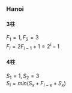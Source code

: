 ### Hanoi
#### 3柱 
$F_1 = 1, F_2 = 3$ \
$F_i = 2F_{i-1} + 1 = 2^i - 1$

#### 4柱
$S_1 = 1, S_2 = 3$ \
$S_i = min(S_x + F_{i-x} + S_x)$
